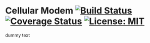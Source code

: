 # Cellular Modem [![Build Status](https://travis-ci.com/andreaskuster/cellular-modem.svg?branch=master)](https://travis-ci.com/andreaskuster/cellular-modem) [![Coverage Status](https://coveralls.io/repos/github/andreaskuster/cellular-modem/badge.svg?branch=master&t=DPZsaq)](https://coveralls.io/github/andreaskuster/cellular-modem?branch=master)  [![License: MIT](https://img.shields.io/badge/License-MIT-blue.svg)](https://opensource.org/licenses/MIT)
dummy text